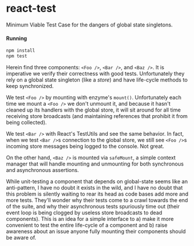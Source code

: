 # react-test

Minimum Viable Test Case for the dangers of global state singletons.

#### Running

```bash
npm install
npm test
```

Herein find three components: `<Foo />`, `<Bar />`, and `<Baz />`.  It is
imperative we verify their correctness with good tests. Unfortunately they rely
on a global state singleton (like a *store*) and have life-cycle methods to keep
synchronized.

We test `<Foo />` by mounting with enzyme's `mount()`.  Unfortunately each time
we mount a `<Foo />` we don't unmount it, and because it hasn't cleaned up its
handlers with the global store, it will sit around for all time receiving store
broadcasts (and maintaining references that prohibit it from being collected).

We test `<Bar />` with React's TestUtils and see the same behavior.  In fact,
when we test `<Bar />`s connection to the global store, we still see `<Foo />`s
incoming store messages being logged to the console. Not great.

On the other hand, `<Baz />` is mounted via `safeMount`, a simple context
manager that will handle mounting and unmounting for both synchronous and
asynchronous assertions.

While unit-testing a component that depends on global-state seems like an
anti-pattern, I have no doubt it exists in the wild, and I have no doubt that
this problem is silently waiting to rear its head as code bases add more and
more tests.  They'll wonder why their tests come to a crawl towards the end
of the suite, and why their asynchronous tests spuriously time out (their event
loop is being clogged by useless store broadcasts to dead components).  This is
an idea for a simple interface to a) make it more convenient to test the entire
life-cycle of a component and b) raise awareness about an issue anyone fully
mounting their components should be aware of.
